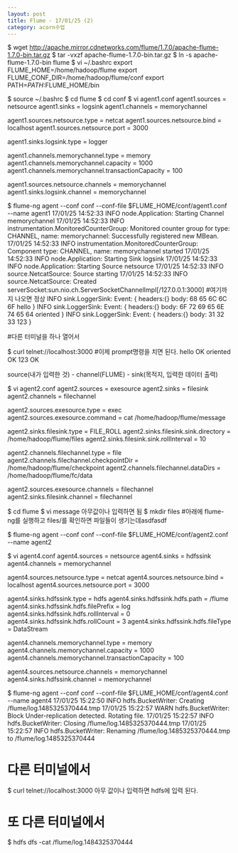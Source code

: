 ```yaml
---
layout: post
title: Flume - 17/01/25 (2)
category: acorn수업
---
```


$ wget http://apache.mirror.cdnetworks.com/flume/1.7.0/apache-flume-1.7.0-bin.tar.gz
$ tar -vxzf apache-flume-1.7.0-bin.tar.gz
$ ln -s apache-flume-1.7.0-bin flume
$ vi ~/.bashrc
export FLUME_HOME=/home/hadoop/flume
export FLUME_CONF_DIR=/home/hadoop/flume/conf
export PATH=$PATH:$FLUME_HOME/bin

$ source ~/.bashrc
$ cd flume
$ cd conf
$ vi agent1.conf
agent1.sources = netsource
agent1.sinks = logsink
agent1.channels = memorychannel

agent1.sources.netsource.type = netcat
agent1.sources.netsource.bind = localhost
agent1.sources.netsource.port = 3000

agent1.sinks.logsink.type = logger

agent1.channels.memorychannel.type = memory
agent1.channels.memorychannel.capacity = 1000
agent1.channels.memorychannel.transactionCapacity = 100

agent1.sources.netsource.channels = memorychannel
agent1.sinks.logsink.channel = memorychannel

$ flume-ng agent --conf conf --conf-file $FLUME_HOME/conf/agent1.conf --name agent1
17/01/25 14:52:33 INFO node.Application: Starting Channel memorychannel
17/01/25 14:52:33 INFO instrumentation.MonitoredCounterGroup: Monitored counter group for type: CHANNEL, name: memorychannel: Successfully registered new MBean.
17/01/25 14:52:33 INFO instrumentation.MonitoredCounterGroup: Component type: CHANNEL, name: memorychannel started
17/01/25 14:52:33 INFO node.Application: Starting Sink logsink
17/01/25 14:52:33 INFO node.Application: Starting Source netsource
17/01/25 14:52:33 INFO source.NetcatSource: Source starting
17/01/25 14:52:33 INFO source.NetcatSource: Created serverSocket:sun.nio.ch.ServerSocketChannelImpl[/127.0.0.1:3000]
#여기까지 나오면 정상
INFO sink.LoggerSink: Event: { headers:{} body: 68 65 6C 6C 6F hello }
INFO sink.LoggerSink: Event: { headers:{} body: 6F 72 69 65 6E 74 65 64 oriented }
INFO sink.LoggerSink: Event: { headers:{} body: 31 32 33 123 }

#다른 터미널을 하나 열어서

$ curl telnet://localhost:3000
#이제 prompt명령을 치면 된다.
hello
OK
oriented
OK
123
OK

source(내가 입력한 것) - channel(FLUME) - sink(목적지, 입력한 데이터 출력)

$ vi agent2.conf
agent2.sources = exesource
agent2.sinks = filesink
agent2.channels = filechannel

agent2.sources.exesource.type = exec
agent2.sources.exesource.command = cat /home/hadoop/flume/message

agent2.sinks.filesink.type = FILE_ROLL
agent2.sinks.filesink.sink.directory = /home/hadoop/flume/files
agent2.sinks.filesink.sink.rollInterval = 10

agent2.channels.filechannel.type = file
agent2.channels.filechannel.checkpointDir = /home/hadoop/flume/checkpoint
agent2.channels.filechannel.dataDirs = /home/hadoop/flume/fc/data

agent2.sources.exesource.channels = filechannel
agent2.sinks.filesink.channel = filechannel

$ cd flume
$ vi message
아무값이나 입력하면 됨
$ mkdir files
#아래에 flume-ng를 실행하고 files/를 확인하면 파일들이 생기는데asdfasdf

$ flume-ng agent --conf conf --conf-file $FLUME_HOME/conf/agent2.conf --name agent2

$ vi agent4.conf
agent4.sources = netsource
agent4.sinks = hdfssink
agent4.channels = memorychannel

agent4.sources.netsource.type = netcat
agent4.sources.netsource.bind = localhost
agent4.sources.netsource.port = 3000

agent4.sinks.hdfssink.type = hdfs
agent4.sinks.hdfssink.hdfs.path = /flume
agent4.sinks.hdfssink.hdfs.filePrefix = log
agent4.sinks.hdfssink.hdfs.rollInterval = 0
agent4.sinks.hdfssink.hdfs.rollCount = 3
agent4.sinks.hdfssink.hdfs.fileType = DataStream

agent4.channels.memorychannel.type = memory
agent4.channels.memorychannel.capacity = 1000
agent4.channels.memorychannel.transactionCapacity = 100

agent4.sources.netsource.channels = memorychannel
agent4.sinks.hdfssink.channel = memorychannel

$ flume-ng agent --conf conf --conf-file $FLUME_HOME/conf/agent4.conf --name agent4
17/01/25 15:22:50 INFO hdfs.BucketWriter: Creating /flume/log.1485325370444.tmp
17/01/25 15:22:57 WARN hdfs.BucketWriter: Block Under-replication detected. Rotating file.
17/01/25 15:22:57 INFO hdfs.BucketWriter: Closing /flume/log.1485325370444.tmp
17/01/25 15:22:57 INFO hdfs.BucketWriter: Renaming /flume/log.1485325370444.tmp to /flume/log.1485325370444

# 다른 터미널에서
$ curl telnet://localhost:3000
아무 값이나 입력하면 hdfs에 입력 된다.

# 또 다른 터미널에서
$ hdfs dfs -cat /flume/log.1484325370444
